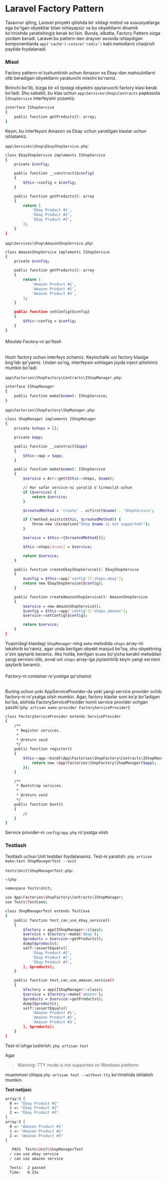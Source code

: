 # Laravel Factory Pattern

Tasavvur qiling, Laravel proyekt qilishda bir xildagi metod va xususiyatlarga ega bo'lgan obyektlar bilan ishlayapsiz va bu obyektlarni dinamik ko'rinishda yaratishingiz kerak bo'lsin. Bunda, albatta, Factory Pattern sizga yordam beradi. Laravel bu pattern-dan drayver asosida ishlaydigan komponentlarda `app('cache')->store('redis')` kabi metodlarni chaqirish paytida foydalanadi. 

### Misol

Factory pattern-ni tushuntirish uchun Amazon va Ebay-dan mahsulotlarni olib beradigan obyektlarni yaratuvchi misolni ko'ramiz.

Birinchi bo'lib, bizga bir xil tipdagi obyektni qaytaruvchi factory klasi kerak bo'ladi. Shu sababli, bu klas uchun `app\Services\Shop\Contracts` papkasida `IShopService` interfeysini yozamiz:

```bash
interface IShopService
{
    public function getProducts(): array;
}
```

Keyin, bu interfeysni Amazon va Ebay uchun yaratilgan klaslar uchun ishlatamiz:

`app\Services\Shop\EbayShopService.php`:

```bash
class EbayShopService implements IShopService
{
    private $config;

    public function __construct($config)
    {
        $this->config = $config;
    }

    public function getProducts(): array
    {
        return [
            'Ebay Product #1',
            'Ebay Product #2',
            'Ebay Product #3',
        ];
    }
}
```

`app\Services\Shop\AmazonShopService.php`:

```bash
class AmazonShopService implements IShopService
{
    private $config;

    public function getProducts(): array
    {
        return [
            'Amazon Product #1',
            'Amazon Product #2',
            'Amazon Product #3',
        ];
    }

    public function setConfig($config)
    {
        $this->config = $config;
    }
}
```

###### Misolda Factory-ni qo'llash

Hozir factory uchun interfeys ochamiz. Keyinchalik uni factory klasiga bog'lab qo'yamiz. Undan so'ng, interfeysni xohlagan joyda inject qilishimiz mumkin bo'ladi.

`app\Factories\ShopFactory\Contracts\IShopManager.php`:

```bash
interface IShopManager
{
    public function make($name): IShopService;
}
```

`app\Factories\ShopFactory\ShpManager.php`:

```bash
class ShopManager implements IShopManager
{
    private $shops = [];

    private $app;

    public function __construct($app)
    {
        $this->app = $app;
    }

    public function make($name): IShopService
    {
        $service = Arr::get($this->shops, $name);

        // Har safar service-ni yaratib o`tirmaslik uchun
        if ($service) {
            return $service;
        }

        $createdMethod = 'create' . ucfirst($name) . 'ShopService';

        if (!method_exists($this, $createdMethod)) {
            throw new \Exception("Shop $name is not supported!");
        }

        $service = $this->{$createdMethod}();

        $this->shops[$name] = $service;

        return $service;
    }

    public function createEbayShopService(): EbayShopService
    {
        $config = $this->app['config']['shops.ebay'];
        return new EbayShopService($config);
    }

    public function createAmazonShopService(): AmazonShopService
    {
        $service = new AmazonShopService();
        $config = $this->app['config']['shops.amazon'];
        $service->setConfig($config);

        return $service;
    }
}
```

Yuqoridagi klasdagi `ShopManager`-ning `make` metodida `shops` array-ini tekshirib ko'ramiz, agar unda berilgan obyekt mavjud bo'lsa, shu obyektning o'zini qaytarib beramiz. Aks holda, berilgan `$name` bo'yicha kerakli metoddan yangi servisni olib, avval uni `shops` array-iga joylashtirib keyin yangi servisni qaytarib beramiz.

###### Factory-ni container ro'yxatiga qo'shamiz

Buning uchun yoki AppServiceProvider-da yoki yangi service provider ochib factory-ni ro'yxatga olish mumkin. Agar, factory klaslar soni ko'p bo'ladigan bo'lsa, alohida FactoryServiceProvider nomli service provider ochgan yaxshi (`php artisan make:provider FactoryServiceProvider`):

```bash
class FactoryServiceProvider extends ServiceProvider
{
    /**
     * Register services.
     *
     * @return void
     */
    public function register()
    {
        $this->app->bind(\App\Factories\ShopFactory\Contracts\IShopManager::class, function ($app) {
            return new \App\Factories\ShopFactory\ShopManager($app);
        });
    }

    /**
     * Bootstrap services.
     *
     * @return void
     */
    public function boot()
    {
        //
    }
}
```

Service provider-ni `config/app.php`  ro'yxatga olish


### Testlash

Testlash uchun Unit testdan foydalanamiz. Test-ni yaratish: `php artisan make:test ShopManagerTest --unit`

`tests\Unit\ShopManagerTest.php`:

```bash
<?php

namespace Tests\Unit;

use App\Factories\ShopFactory\Contracts\IShopManager;
use Tests\TestCase;

class ShopManagerTest extends TestCase
{
    public function test_can_use_ebay_service()
    {
        $factory = app(IShopManager::class);
        $service = $factory->make('ebay');
        $products = $service->getProducts();
        dump($products);
        self::assertEquals([
            'Ebay Product #1',
            'Ebay Product #2',
            'Ebay Product #3',
        ], $products);
    }

    public function test_can_use_amazon_service()
    {
        $factory = app(IShopManager::class);
        $service = $factory->make('amazon');
        $products = $service->getProducts();
        dump($products);
        self::assertEquals([
            'Amazon Product #1',
            'Amazon Product #2',
            'Amazon Product #3',
        ], $products);
    }
}
```

Test-ni ishga tushirish: `php artisan test`

Agar

> Warning: TTY mode is not supported on Windows platform.

muammosi chiqsa `php artisan test --without-tty` ko'rinishida ishlatish mumkin.

**Test natijasi:**

```bash
array:3 [
  0 => "Ebay Product #1"
  1 => "Ebay Product #2"
  2 => "Ebay Product #3"
]
array:3 [
  0 => "Amazon Product #1"
  1 => "Amazon Product #2"
  2 => "Amazon Product #3"
]

   PASS  Tests\Unit\ShopManagerTest
  ✓ can use ebay service
  ✓ can use amazon service

  Tests:  2 passed
  Time:   0.23s
```
